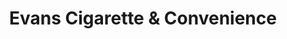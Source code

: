 ---
title: "Evans Cigarette & Convenience"
url: /denver/evans-cigarette-and-convenience/
shop: vacant
---